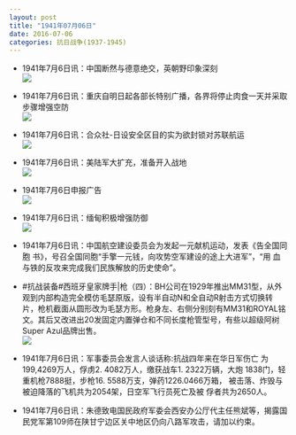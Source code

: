 ```yaml
---
layout: post
title: "1941年07月06日"
date: 2016-07-06
categories: 抗日战争(1937-1945)
---
```


<meta name="referrer" content="no-referrer" />

- 1941年7月6日讯：中国断然与德意绝交，英朝野印象深刻 <br/><img src="https://ww1.sinaimg.cn/large/aca367d8jw1f5klayjnwrj20g50keaeh.jpg" />

- 1941年7月6日讯：重庆自明日起各部长特别广播，各界将停止肉食一天并采取步骤增强空防 <br/><img src="https://ww2.sinaimg.cn/large/aca367d8jw1f5kjl975uwj20pi0km45h.jpg" />

- 1941年7月6日讯：合众社-日设安全区目的实为欲封锁对苏联航运 <br/><img src="https://ww4.sinaimg.cn/large/aca367d8jw1f5khug7nisj20gq0qngvn.jpg" />

- 1941年7月6日讯：美陆军大扩充，准备开入战地 <br/><img src="https://ww1.sinaimg.cn/large/aca367d8jw1f5kg3pqmykj20e20l6tfk.jpg" />

- 1941年7月6日申报广告 <br/><img src="https://ww4.sinaimg.cn/large/aca367d8jw1f5kawvk8p1j20er0jxdif.jpg" />

- 1941年7月6日讯：缅甸积极增强防御 <br/><img src="https://ww2.sinaimg.cn/large/aca367d8jw1f5k288u7snj20b506tjsn.jpg" />

- 1941年7月6日讯：中国航空建设委员会为发起一元献机运动，发表《告全国同胞 书》，号召全国同胞“手擎一元钱，向攻势空军建设的途上大进军”，“用 血与铁的反攻来完成我们民族解放的历史使命”。 

- #抗战装备#西班牙皇家牌手|枪（四）：BH公司在1929年推出MM31型，从外观到内部构造完全模仿毛瑟原版，设有半自动N和全自动R射击方式切换转片，枪机截面从圆形改为毛瑟方形。枪身左、右侧分别刻有MM31和ROYAL铭文。其后又改进出20发固定内置弹仓和不同长度枪管型号，有些以超级阿树Super Azul品牌出售。 <br/><img src="https://ww4.sinaimg.cn/large/aca367d8jw1f5jyhjyj8bj20sg1tj7wh.jpg" />

- 1941年7月6日讯：军事委员会发言人谈话称:抗战四年来在华日军伤亡 为199,4269万人，俘虏2. 4082万人，缴获战车1. 2322万辆，大炮 1838门，轻重机枪7888挺，步枪16. 5588万支，弹药1226.0466万箱， 被击落、炸毁与被迫降落的飞机共为2054架，日空军飞行员死亡及被 俘者共为2650人。 

- 1941年7月6日讯：朱德致电国民政府军委会西安办公厅代主任熊斌等，揭露国民党军第109师在陕甘宁边区关中地区仍向八路军攻击，请加以约束。 

